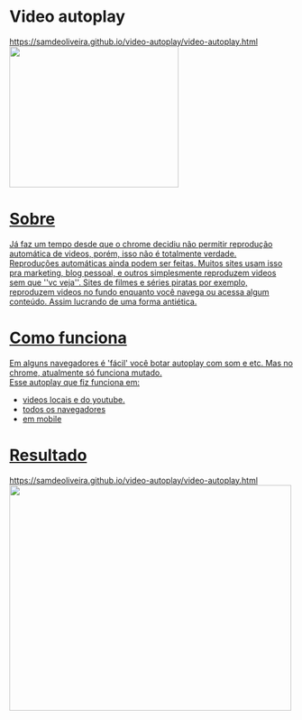 # Video autoplay
<a href="https://samdeoliveira.github.io/video-autoplay/video-autoplay.html">
https://samdeoliveira.github.io/video-autoplay/video-autoplay.html <br>
<img src="https://uploaddeimagens.com.br/images/004/161/830/original/Screenshot_2.png" height="250" width="300">

# Sobre
Já faz um tempo desde que o chrome decidiu não permitir reprodução automática de videos, porém, isso não é totalmente verdade.
<br>
Reproduções automáticas ainda podem ser feitas. Muitos sites usam isso pra marketing, blog pessoal, e outros simplesmente reproduzem videos sem que ''vc veja''.
Sites de filmes e séries piratas por exemplo, reproduzem videos no fundo enquanto você navega ou acessa algum conteúdo. Assim lucrando de uma forma antiética.
# Como funciona
Em alguns navegadores é 'fácil' você botar autoplay com som e etc. Mas no chrome, atualmente só funciona mutado. <br>
Esse autoplay que fiz funciona em: <br> 
- videos locais e do youtube. <br>
- todos os navegadores <br>
- em mobile


# Resultado
<a href="https://samdeoliveira.github.io/video-autoplay/video-autoplay.html">
https://samdeoliveira.github.io/video-autoplay/video-autoplay.html
  <br>
<img src="https://uploaddeimagens.com.br/images/004/161/830/original/Screenshot_2.png" height="400" width="500">
